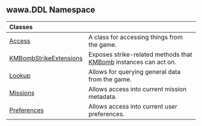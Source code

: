 ## wawa.DDL Namespace

| Classes | |
| :--- | :--- |
| [Access](Access.md 'wawa.DDL.Access') | A class for accessing things from the game. |
| [KMBombStrikeExtensions](KMBombStrikeExtensions.md 'wawa.DDL.KMBombStrikeExtensions') | Exposes strike-related methods that [KMBomb](https://docs.microsoft.com/en-us/dotnet/api/KMBomb 'KMBomb') instances can act on. |
| [Lookup](Lookup.md 'wawa.DDL.Lookup') | Allows for querying general data from the game. |
| [Missions](Missions.md 'wawa.DDL.Missions') | Allows access into current mission metadata. |
| [Preferences](Preferences.md 'wawa.DDL.Preferences') | Allows access into current user preferences. |
